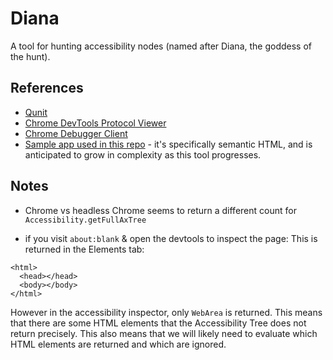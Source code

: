 # Diana

A tool for hunting accessibility nodes (named after Diana, the goddess of the hunt). 

## References
- [Qunit](https://qunitjs.com/)
- [Chrome DevTools Protocol Viewer](https://chromedevtools.github.io/devtools-protocol/tot/Accessibility)
- [Chrome Debugger Client](https://github.com/TracerBench/chrome-debugging-client)
- [Sample app used in this repo](https://diana-app.netlify.com/) - it's specifically semantic HTML, and is anticipated to grow in complexity as this tool progresses. 

## Notes

- Chrome vs headless Chrome seems to return a different count for `Accessibility.getFullAxTree` 

- if you visit `about:blank` & open the devtools to inspect the page: 
This is returned in the Elements tab:

```
<html>
  <head></head>
  <body></body>
</html>
```

However in the accessibility inspector, only `WebArea` is returned. This means that there are some HTML elements that the Accessibility Tree does not return precisely. This also means that we will likely need to evaluate which HTML elements are returned and which are ignored. 

